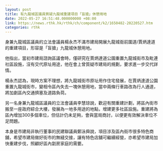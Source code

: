```yaml
---
layout: post
title: 有九龍城區議員質疑九龍城重建項目「盲搶」休憩用地
date: 2022-05-27 16:51:48.000000000 +08:00
link: https://news.rthk.hk/rthk/ch/component/k2/1650482-20220527.htm
categories: rthk
---
```


身兼九龍城區議員的立法會議員楊永杰不滿市建局開展九龍城衙前圍道/賈炳達道的重建項目，形容是「盲搶」九龍城休憩用地。

他指出，當初市建局諮詢區議會時，僅研究在賈炳達道公園重置九龍城街市及毗連社區設施，沒有交代原址用途，他在會上曾質疑市建局的規劃，要求進一步交代詳情。

楊永杰認為，現時方案不理想，將九龍城街市原址用作住宅發展，在賈炳達道公園重置九龍城街市，變相令區內失去一塊休憩用地，當中兩條行車路改為行人通道，將加劇區內交通擠塞及道路負荷。

另一名身兼九龍城區議員的立法會議員李慧琼說，歡迎有關重建計劃，將區內街市搬至一座政府綜合大樓，發展為一地多用途的地點，增建更多社區設施。重建將為區內增加300多個車位，但估計仍未足夠，會與當局商討，以便更有效解決車位不足問題。

本身是市建局非執行董事的民建聯議員鄭泳舜說，項目涉及區內街市很多特色商舖，希望市建局做好街市的無縫交接，讓有特色店舖可繼續經營，亦希望市建局加快重建步伐，照顧好區內劏房家庭的需要。
